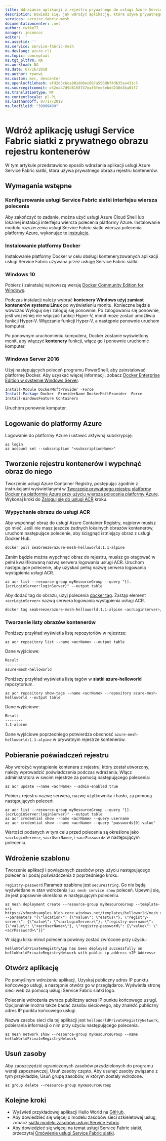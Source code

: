 ```yaml
---
title: Wdrażanie aplikacji z rejestru prywatnego do usługi Azure Service Fabric siatki | Dokumentacja firmy Microsoft
description: Dowiedz się, jak wdrożyć aplikację, która używa prywatnego rejestru kontenerów do usługi Service Fabric siatki, przy użyciu wiersza polecenia platformy Azure.
services: service-fabric-mesh
documentationcenter: .net
author: rwike77
manager: jeconnoc
editor: ''
ms.assetid: ''
ms.service: service-fabric-mesh
ms.devlang: azure-cli
ms.topic: conceptual
ms.tgt_pltfrm: NA
ms.workload: NA
ms.date: 07/16/2018
ms.author: ryanwi
ms.custom: mvc, devcenter
ms.openlocfilehash: af92d3c6ea881d00ec687a5560bf4db35aa431c5
ms.sourcegitcommit: e32ea47d9d8158747eaf8fee6ebdd238d3ba01f7
ms.translationtype: MT
ms.contentlocale: pl-PL
ms.lasthandoff: 07/17/2018
ms.locfileid: "39089490"
---
```

# <a name="deploy-a-service-fabric-mesh-app-from-a-private-container-image-registry"></a>Wdróż aplikację usługi Service Fabric siatki z prywatnego obrazu rejestru kontenerów

W tym artykule przedstawiono sposób wdrażania aplikacji usługi Azure Service Fabric siatki, która używa prywatnego obrazu rejestru kontenerów.

## <a name="prerequisites"></a>Wymagania wstępne

### <a name="set-up-service-fabric-mesh-cli"></a>Konfigurowanie usługi Service Fabric siatki interfejsu wiersza polecenia 
Aby zakończyć to zadanie, można użyć usługi Azure Cloud Shell lub lokalnej instalacji interfejsu wiersza polecenia platformy Azure. Instalowanie modułu rozszerzenia usługi Service Fabric siatki wiersza polecenia platformy Azure, wykonując te [instrukcje](service-fabric-mesh-howto-setup-cli.md).

### <a name="install-docker"></a>Instalowanie platformy Docker

Instalowanie platformy Docker w celu obsługi konteneryzowanych aplikacji usługi Service Fabric używana przez usługę Service Fabric siatki.

### <a name="windows-10"></a>Windows 10

Pobierz i zainstaluj najnowszą wersję [Docker Community Edition for Windows][download-docker]. 

Podczas instalacji należy wybrać **kontenery Windows użyj zamiast kontenerów systemu Linux** po wyświetleniu monitu. Konieczne będzie wówczas Wyloguj się i zaloguj się ponownie. Po zalogowaniu się ponownie, jeśli wcześniej nie włączać funkcji Hyper-V, monit może zostać umożliwia funkcji Hyper-V. Włączanie funkcji Hyper-V, a następnie ponownie uruchom komputer.

Po ponownym uruchomieniu komputera, Docker zostanie wyświetlony monit, aby włączyć **kontenery** funkcji, włącz go i ponownie uruchomić komputer.

### <a name="windows-server-2016"></a>Windows Server 2016

Użyj następujących poleceń programu PowerShell, aby zainstalować platformę Docker. Aby uzyskać więcej informacji, zobacz [Docker Enterprise Edition w systemie Windows Server][download-docker-server].

```powershell
Install-Module DockerMsftProvider -Force
Install-Package Docker -ProviderName DockerMsftProvider -Force
Install-WindowsFeature Containers
```

Uruchom ponownie komputer.

## <a name="sign-in-to-azure"></a>Logowanie do platformy Azure

Logowanie do platformy Azure i ustawić aktywną subskrypcję:

```azurecli-interactive
az login
az account set --subscription "<subscriptionName>"
```

## <a name="create-a-container-registry-and-push-an-image-to-it"></a>Tworzenie rejestru kontenerów i wypchnąć obraz do niego

Tworzenie usługi Azure Container Registry, postępując zgodnie z instrukcjami wyświetlanymi w [Tworzenie prywatnego rejestru platformy Docker na platformie Azure przy użyciu wiersza polecenia platformy Azure](../container-registry/container-registry-get-started-azure-cli.md). Wykonaj kroki do [Zaloguj się do usługi ACR](../container-registry/container-registry-get-started-azure-cli.md#log-in-to-acr) kroku. 

### <a name="push-image-to-acr"></a>Wypychanie obrazu do usługi ACR

Aby wypchnąć obraz do usługi Azure Container Registry, najpierw musisz go mieć. Jeśli nie masz jeszcze żadnych lokalnych obrazów kontenerów, uruchom następujące polecenie, aby ściągnąć istniejący obraz z usługi Docker Hub.

```bash
docker pull seabreeze/azure-mesh-helloworld:1.1-alpine
```

Zanim będzie można wypchnąć obraz do rejestru, musisz go otagować w pełni kwalifikowaną nazwą serwera logowania usługi ACR. Uruchom następujące polecenie, aby uzyskać pełną nazwę serwera logowania wystąpienia usługi ACR.

```azurecli
az acr list --resource-group myResourceGroup --query "[].{acrLoginServer:loginServer}" --output table
```

Aby dodać tag do obrazu, użyj polecenia [docker tag][docker-tag]. Zastąp element `<acrLoginServer>` nazwą serwera logowania wystąpienia usługi ACR.

```bash
docker tag seabreeze/azure-mesh-helloworld:1.1-alpine <acrLoginServer>/azure-mesh-helloworld:1.1-alpine
```
### <a name="list-container-images"></a>Tworzenie listy obrazów kontenerów

Poniższy przykład wyświetla listę repozytoriów w rejestrze:

```azurecli
az acr repository list --name <acrName> --output table
```

Dane wyjściowe:

```bash
Result
----------------
azure-mesh-helloworld
```

Poniższy przykład wyświetla listę tagów w **siatki azure-helloworld** repozytorium.

```azurecli
az acr repository show-tags --name <acrName> --repository azure-mesh-helloworld --output table
```

Dane wyjściowe:

```bash
Result
--------
1.1-alpine
```
Dane wyjściowe poprzedniego potwierdza obecność `azure-mesh-helloworld:1.1-alpine` w prywatnym rejestrze kontenerów.

## <a name="retrieve-credentials-for-the-registry"></a>Pobieranie poświadczeń rejestru

Aby wdrożyć wystąpienie kontenera z rejestru, który został utworzony, należy wprowadzić poświadczenia podczas wdrażania. Włącz administratora w swoim rejestrze za pomocą następującego polecenia:

```azurecli-interactive
az acr update --name <acrName> --admin-enabled true
```

Pobierz rejestru nazwę serwera, nazwę użytkownika i hasło, za pomocą następujących poleceń:

```azurecli-interactive
az acr list --resource-group myResourceGroup --query "[].{acrLoginServer:loginServer}" --output table
az acr credential show --name <acrName> --query username
az acr credential show --name <acrName> --query "passwords[0].value"
```

Wartości podanych w tym celu przed polecenia są określone jako `<acrLoginServer>`, `<acrUserName>`, i `<acrPassword>` w następującym poleceniu.


## <a name="deploy-the-template"></a>Wdrożenie szablonu

Tworzenie aplikacji i powiązanych zasobów przy użyciu następującego polecenia i podaj poświadczenia z poprzedniego kroku.

`registry-password` Parametr szablonu jest `securestring`. Go nie będą wyświetlane w stan wdrożenia i `az mesh service show` poleceń. Upewnij się, że jest poprawnie określona w następującym poleceniu.

```azurecli-interactive
az mesh deployment create --resource-group myResourceGroup --template-uri https://sfmeshsamples.blob.core.windows.net/templates/helloworld/mesh_rp.private_registry.linux.json --parameters "{\"location\": {\"value\": \"eastus\"}, \"registry-server\": {\"value\": \"<acrLoginServer>\"}, \"registry-username\": {\"value\": \"<acrUserName>\"}, \"registry-password\": {\"value\": \"<acrPassword>\"}}" 
```

W ciągu kilku minut polecenia powinny zostać zwrócone przy użyciu:

`helloWorldPrivateRegistryApp has been deployed successfully on helloWorldPrivateRegistryNetwork with public ip address <IP Address>` 

## <a name="open-the-application"></a>Otwórz aplikację
Po pomyślnym wdrożeniu aplikacji, Uzyskaj publiczny adres IP punktu końcowego usługi, a następnie otwórz go w przeglądarce. Wyświetla stronę sieci web za pomocą usługi Service Fabric siatki logo.

Polecenie wdrożenia zwraca publiczny adres IP punktu końcowego usługi. Opcjonalnie można także badać zasobu sieciowego, aby znaleźć publiczny adres IP punktu końcowego usługi. 
 
Nazwa zasobu sieci dla tej aplikacji jest `helloWorldPrivateRegistryNetwork`, pobierania informacji o nim przy użyciu następującego polecenia. 

```azurecli-interactive
az mesh network show --resource-group myResourceGroup --name helloWorldPrivateRegistryNetwork
```

## <a name="delete-the-resources"></a>Usuń zasoby

Aby zaoszczędzić ograniczonych zasobów przydzielonych do programu wersji zapoznawczej, Usuń zasoby często. Aby usunąć zasoby związane z tym przykładzie, Usuń grupę zasobów, w którym zostały wdrożone.

```azurecli-interactive
az group delete --resource-group myResourceGroup 
```

## <a name="next-steps"></a>Kolejne kroki
- Wyświetl przykładowej aplikacji Hello World na [GitHub](https://github.com/Azure-Samples/service-fabric-mesh/tree/master/src/helloworld).
- Aby dowiedzieć się więcej o modelu zasobów sieci szkieletowej usług, zobacz [siatki modelu zasobów usługi Service Fabric](service-fabric-mesh-service-fabric-resources.md).
- Aby dowiedzieć się więcej na temat usługi Service Fabric siatki, przeczytaj [Omówienie usługi Service Fabric siatki](service-fabric-mesh-overview.md).

[download-docker-server]: https://docs.docker.com/install/windows/docker-ee/
[download-docker]: https://store.docker.com/editions/community/docker-ce-desktop-windows
[docker-tag]: https://docs.docker.com/engine/reference/commandline/tag/